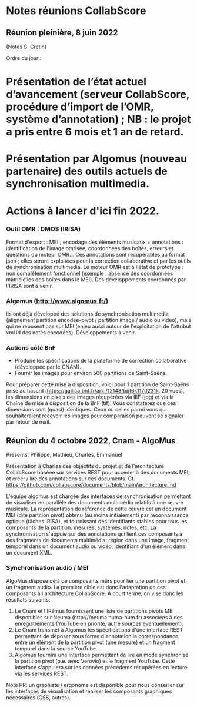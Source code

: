 # Notes réunions CollabScore

## Réunion pleinière, 8 juin 2022

(Notes S. Cretin)

Ordre du jour :

  # Présentation de l’état actuel d’avancement (serveur CollabScore, procédure d’import de l’OMR, système d’annotation) ; NB : le projet a pris entre 6 mois et 1 an de retard.
  # Présentation par Algomus (nouveau partenaire) des outils actuels de synchronisation multimedia.
  # Actions à lancer d'ici fin 2022.

### Outil OMR : DMOS (IRISA)

Format d'export : MEI ; encodage des éléments musicaux + annotations : identification de l'image omrisée, coordonnées des boîtes, erreurs et questions du moteur OMR... Ces annotations sont récupérables au format json ; elles seront exploitées pour la correction collaborative et par les outils de synchronisation multimedia. Le moteur OMR est à l'état de prototype : non complètement fonctionnel (exemple : absence des coordonnées matricielles des boîtes dans le MEI). Des développements coordonnés par l'IRISA sont à venir.

### Algomus (http://www.algomus.fr/)

Ils ont déjà développé des solutions de synchronisation multimedia (alignement partition encodée-pivot / partition image / audio ou vidéo), mais qui ne reposent pas sur MEI (enjeu aussi autour de l'exploitation de l'attribut xml id des notes encodées). Développements à venir.

### Actions côté BnF

- Produire les spécifications de la plateforme de correction collaborative (développée par le CNAM).
- Fournir les images pour environ 500 partitions de Saint-Saëns.

Pour préparer cette mise à disposition, voici pour 1 partition de Saint-Saëns prise au hasard (https://gallica.bnf.fr/ark:/12148/bpt6k1170231k, 20 vues), les dimensions en pixels des images récupérées via IIIF (jpg) et via la Chaîne de mise à disposition de la BnF (tif). Vous constaterez que ces dimensions sont (quasi) identiques. Ceux ou celles parmi vous qui souhaiteraient recevoir les images pour comparaison peuvent se signaler par retour de mail.

## Réunion du 4 octobre 2022, Cnam - AlgoMus

Présents: Philippe, Mathieu, Charles, Emmanuel

Présentation à Charles des objectifs du projet et de l'architecture CollabScore baséee sur services REST pour accéder à des documents MEI, et créer / lire 
des annotations sur ces documents. Cf. https://github.com/collabscore/documents/blob/main/architecture.md

L'équipe algomus est chargée des interfaces de synchronisation permettant de visualiser en parallèle des documents 
multimédia relatifs à une œuvre musicale. La représentation de référence de cette œuvre est un document MEI (dite partition pivot)
obtenu 
(au moins initialement) par reconnaissance optique (tâches IRISA), et fournissant des identifiants stables pour tous
les composants de la partition: mesures, systèmes, notes, etc. La synchronisation s'appuie sur des annotations qui lient
ces composants à des fragments de documents multimédia: région dans une image, fragment temporel dans un document audio ou
vidéo, identifiant d'un élément dans un document XML.

### Synchronisation audio / MEI

AlgoMus dispose déjà de composants mûrs pour lier une partition pivot et un fragment audio. La première cible est donc 
l'adaptation de ces composants à l'architecture CollabScore. À court terme, on vise donc les résultats suivants:
 
  1. Le Cnam et l'IRémus fournissent une liste de partitions pivots MEI disponibles sur Neuma (http:///neuma.huma-num.fr)
     associées à des enregistrements (YouTube en priorité, autre sources éventuellement).
  2. Le Cnam transmet à Algomus les spécifications d'une interface REST permettant de déposer sous forme d'annotation
     la correspondance entre un élément de la partition pivot (une mesure) et un fragment temporel dans la source YouTube.
  3. Algomus fournira une interface permettant de lire en mode synchronisé la partition pivot (p.e. avec Verovio) et 
     le fragment YouTube.  Cette interface s'appuiera sur les données précédents récupérées en lecture via les services REST. 
    
 Note PR: un graphiste / ergonome est disponible pour nous conseiller sur les interfaces de visualisation et réaliser les
 composants graphiques nécessaires (CSS, autres).
